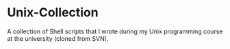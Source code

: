 # Unix-Collection
A collection of Shell scripts that I wrote during my Unix programming course at the university (cloned from SVN).
